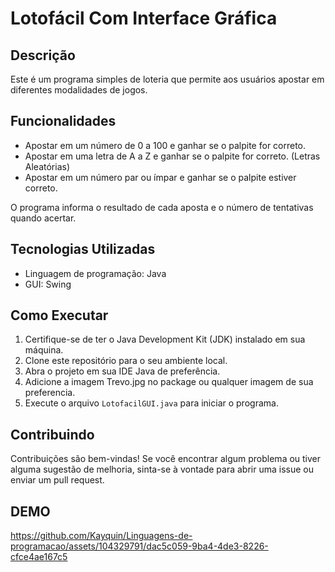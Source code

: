 # Lotofácil Com Interface Gráfica 

## Descrição
Este é um programa simples de loteria que permite aos usuários apostar em diferentes modalidades de jogos.

## Funcionalidades
- Apostar em um número de 0 a 100 e ganhar se o palpite for correto.
- Apostar em uma letra de A a Z e ganhar se o palpite for correto. (Letras Aleatórias)
- Apostar em um número par ou ímpar e ganhar se o palpite estiver correto.
  
O programa informa o resultado de cada aposta e o número de tentativas quando acertar.

## Tecnologias Utilizadas
- Linguagem de programação: Java
- GUI: Swing

## Como Executar
1. Certifique-se de ter o Java Development Kit (JDK) instalado em sua máquina.
2. Clone este repositório para o seu ambiente local.
3. Abra o projeto em sua IDE Java de preferência.
4. Adicione a imagem Trevo.jpg no package ou qualquer imagem de sua preferencia.
5. Execute o arquivo `LotofacilGUI.java` para iniciar o programa.

## Contribuindo
Contribuições são bem-vindas! Se você encontrar algum problema ou tiver alguma sugestão de melhoria, sinta-se à vontade para abrir uma issue ou enviar um pull request.

## DEMO
https://github.com/Kayquin/Linguagens-de-programacao/assets/104329791/dac5c059-9ba4-4de3-8226-cfce4ae167c5

